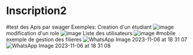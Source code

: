 # Inscription2
#test des Apis par swager
Exemples:
Creation d'un étudiant
![image](https://github.com/karimaZr/Inscription2/assets/128175856/e35aebbd-7359-4902-ab18-cb56977cff97)
modification d'un role
![image](https://github.com/karimaZr/Inscription2/assets/128175856/e6358bbc-5316-4f01-aea1-a636ec09363e)
Liste des utilisateurs
![image](https://github.com/karimaZr/Inscription2/assets/128175856/5a5afac4-562f-4db7-914e-1f67d31a6aab)
#mobile
exemple de gestion des filieres
![WhatsApp Image 2023-11-06 at 18 31 07](https://github.com/karimaZr/Inscription2/assets/128175856/603ce753-d594-40b1-a5af-c3dcf42a3cc4)
![WhatsApp Image 2023-11-06 at 18 31 08](https://github.com/karimaZr/Inscription2/assets/128175856/4612ef90-0d1c-400b-9652-391a735d5caa)




 
